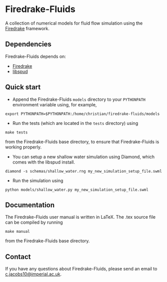 # Firedrake-Fluids

A collection of numerical models for fluid flow simulation using the [Firedrake](http://www.firedrakeproject.org) framework.

## Dependencies

Firedrake-Fluids depends on:
* [Firedrake](http://firedrakeproject.org)
* [libspud](https://launchpad.net/spud)

## Quick start
* Append the Firedrake-Fluids `models` directory to your `PYTHONPATH` environment variable using, for example,

```
export PYTHONPATH=$PYTHONPATH:/home/christian/firedrake-fluids/models
```

* Run the tests (which are located in the `tests` directory) using

```
make tests
```

from the Firedrake-Fluids base directory, to ensure that Firedrake-Fluids is working properly.

* You can setup a new shallow water simulation using Diamond, which comes with the libspud install.

```
diamond -s schemas/shallow_water.rng my_new_simulation_setup_file.swml
```

* Run the simulation using

```
python models/shallow_water.py my_new_simulation_setup_file.swml
```

## Documentation

The Firedrake-Fluids user manual is written in LaTeX. The .tex source file can be compiled by running

```
make manual
```

from the Firedrake-Fluids base directory.

## Contact

If you have any questions about Firedrake-Fluids, please send an email to <c.jacobs10@imperial.ac.uk>.

